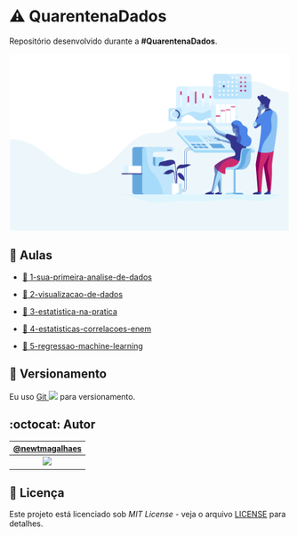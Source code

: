# :warning: QuarentenaDados

Repositório desenvolvido durante a **#QuarentenaDados**.

![#QuarentenaDados](./assets/header.svg "#QuarentenaDados")

## :bookmark_tabs: Aulas

- [:bookmark: 1-sua-primeira-analise-de-dados](./aulas/aula1/sua-primeira-analise-de-dados.md "Texto da aula 1")

- [:bookmark: 2-visualizacao-de-dados](./aulas/aula2/visualizacao-de-dados.md "Texto da aula 2")

- [:bookmark: 3-estatistica-na-pratica](./aulas/aula3/estatistica-na-pratica.md "Texto da aula 3")

- [:bookmark: 4-estatisticas-correlacoes-enem](./aulas/aula4/estatisticas-correlacoes-enem.md "Texto da aula 4")

- [:bookmark: 5-regressao-machine-learning](./aulas/aula5/regressao-machine-learning.md "Texto da aula 5")

## :pencil: Versionamento

Eu uso [Git <img src="https://raw.github.com/newtmagalhaes/Aprendendo-Linguagens/master/images/logos/git.svg?sanitize=true" width="15">](https://git-scm.com/ "Site oficial do Git") para versionamento.

## :octocat: Autor

|                                   [@newtmagalhaes][autor]                                    |
| :------------------------------------------------------------------------------------------: |
| [<img src="https://avatars1.githubusercontent.com/u/55257893?s=460&v=4" width="100">][autor] |

## :scroll: Licença

Este projeto está licenciado sob _MIT License_ - veja o arquivo [LICENSE](./LICENSE "Licença do repositório") para detalhes.

[autor]: https://github.com/newtmagalhaes "Perfil do autor"
